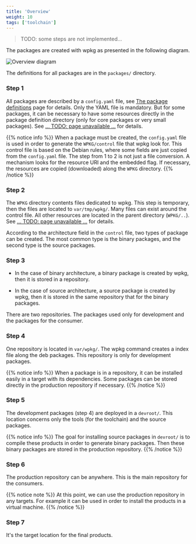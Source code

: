 ```yaml
---
title: 'Overview'
weight: 10
tags: ['toolchain']
---
```


> TODO: some steps are not implemented...

The packages are created with wpkg as presented in the following diagram.

![Overview diagram](/img/pacman.overview.svg)

The definitions for all packages are in the `packages/` directory.

### Step 1

All packages are described by a `config.yaml` file, see
[The package definitions](package.def.md) page for details. Only the YAML file
is mandatory. But for some packages, it can be necessary to have some resources
directly in the package definition directory (only for core packages or very
small packages). See [... TODO: page unavailable ...](TODO) for details.

{{% notice info %}} When a package must be created, the `config.yaml` file is
used in order to generate the `WPKG/control` file that wpkg look for. This
control file is based on the Debian rules, where some fields are just copied
from the `config.yaml` file. The step from 1 to 2 is not just a file conversion.
A mechanism looks for the resource URI and the embedded flag. If necessary, the
resources are copied (downloaded) along the `WPKG` directory. {{% /notice %}}

### Step 2

The `WPKG` directory contents files dedicated to wpkg. This step is temporary,
then the files are located to `var/tmp/wpkg/`. Many files can exist around the
control file. All other resources are located in the parent directory
(`WPKG/..`). See [... TODO: page unavailable ...](TODO) for details.

According to the architecture field in the `control` file, two types of package
can be created. The most common type is the binary packages, and the second type
is the source packages.

### Step 3

- In the case of binary architecture, a binary package is created by wpkg, then
  it is stored in a repository.

- In the case of source architecture, a source package is created by wpkg, then
  it is stored in the same repository that for the binary packages.

There are two repositories. The packages used only for development and the
packages for the consumer.

### Step 4

One repository is located in `var/wpkg/`. The wpkg command creates a index file
along the deb packages. This repository is only for development packages.

{{% notice info %}} When a package is in a repository, it can be installed
easily in a target with its dependencies. Some packages can be stored directly
in the production repository if necessary. {{% /notice %}}

### Step 5

The development packages (step 4) are deployed in a `devroot/`. This location
concerns only the tools (for the toolchain) and the source packages.

{{% notice info %}} The goal for installing source packages in `devroot/` is to
compile these products in order to generate binary packages. Then these binary
packages are stored in the production repository. {{% /notice %}}

### Step 6

The production repository can be anywhere. This is the main repository for the
consumers.

{{% notice note %}} At this point, we can use the production repository in any
targets. For example it can be used in order to install the products in a
virtual machine. {{% /notice %}}

### Step 7

It's the target location for the final products.

